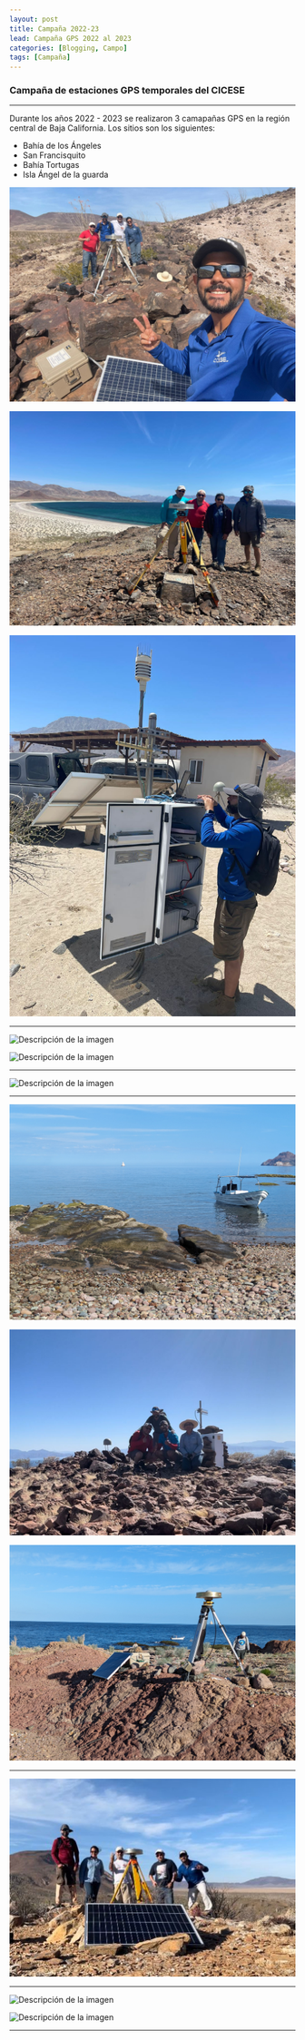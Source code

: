 ```yaml
---
layout: post
title: Campaña 2022-23
lead: Campaña GPS 2022 al 2023
categories: [Blogging, Campo]
tags: [Campaña]
---
```


### Campaña de estaciones GPS temporales del CICESE


---

Durante los años 2022 - 2023 se realizaron 3 camapañas GPS en la región central de Baja California. Los sitios son los siguientes:

- Bahía de los Ángeles
- San Francisquito
- Bahía Tortugas
- Isla Ángel de la guarda

![Descripción de la imagen](/image/campanas_GPS/Bahia_de_los_angeles.jpg "Bahia de los angeles")


![Descripción de la imagen](/image/campanas_GPS/Bahia_de_los_angeles_2.jpg "Bahia de los angeles 2")

![Descripción de la imagen](/image/campanas_GPS/Bahia_de_los_angeles_3.jpg "Bahia de los angeles 3")


---
![Descripción de la imagen](/image/campanas_GPS/Bahia_tortuga.jpg "Bahia de lostortuga")

![Descripción de la imagen](/image/campanas_GPS/bahia_tortuga.jpg "Bahia de los tortuga 2")



---

![Descripción de la imagen](/image/campanas_GPS/el_arco.jpg "El arco")

---

![Descripción de la imagen](/image/campanas_GPS/Isla_angel_de_la_guarda.jpg "Isla angel de la guarda")

![Descripción de la imagen](/image/campanas_GPS/Isla_angel_de_la_guarda_2.jpg "Isla angel de la guarda 2")

![Descripción de la imagen](/image/campanas_GPS/Isla_angel_de_la_guarda_3.jpg "Isla angel de la guarda 3")

---

![Descripción de la imagen](/image/campanas_GPS/laguna_seca.jpg "Laguna seca")

---

![Descripción de la imagen](/image/campanas_GPS/San_francisquito.jpg "San francisquito")

![Descripción de la imagen](/image/campanas_GPS/san_Francisquito.jpg "San francisquito")


---